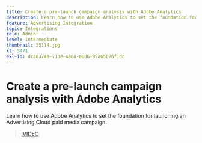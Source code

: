 ```yaml
---
title: Create a pre-launch campaign analysis with Adobe Analytics
description: Learn how to use Adobe Analytics to set the foundation for launching an Advertising Cloud paid media campaign.
feature: Advertising Integration
topic: Integrations
role: Admin
level: Intermediate
thumbnail: 35114.jpg
kt: 5471
exl-id: dc363748-713e-4a68-a686-99a65076f1dc
---
```

# Create a pre-launch campaign analysis with Adobe Analytics

Learn how to use Adobe Analytics to set the foundation for launching an Advertising Cloud paid media campaign.

>[!VIDEO](https://video.tv.adobe.com/v/35114/?quality=12&learn=on)
